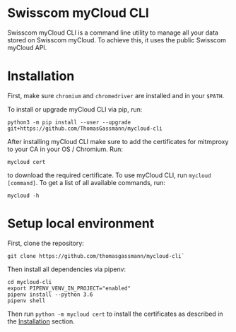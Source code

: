 # Swisscom myCloud CLI

Swisscom myCloud CLI is a command line utility to manage all your data stored on Swisscom myCloud. To achieve this, it uses the public Swisscom myCloud API.

# Installation

First, make sure `chromium` and `chromedriver` are installed and in  your `$PATH`.

To install or upgrade myCloud CLI via pip, run:
```
python3 -m pip install --user --upgrade git+https://github.com/ThomasGassmann/mycloud-cli
```

After installing myCloud CLI make sure to add the certificates for mitmproxy to your CA in your OS / Chromium. Run:
```
mycloud cert
```

to download the required certificate. 
To use myCloud CLI, run `mycloud [command]`.
To get a list of all available commands, run:
```
mycloud -h
```

# Setup local environment
First, clone the repository:
```
git clone https://github.com/thomasgassmann/mycloud-cli`
```

Then install all dependencies via pipenv:
```
cd mycloud-cli
export PIPENV_VENV_IN_PROJECT="enabled"
pipenv install --python 3.6
pipenv shell
```
Then run `python -m mycloud cert` to install the certificates as described in the [Installation](#Installation) section.
